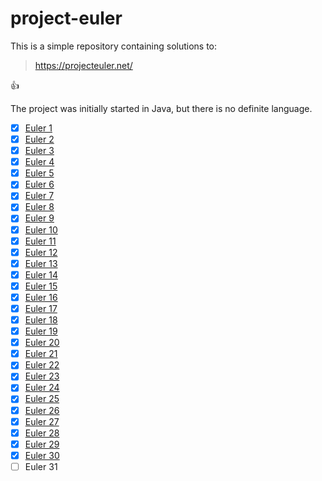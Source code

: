# project-euler
This is a simple repository containing solutions to:
> https://projecteuler.net/

:+1:

The project was initially started in Java, but there is no definite language.

- [x] [Euler 1](src/Euler01.java)
- [x] [Euler 2](src/Euler02.java)
- [x] [Euler 3](src/Euler03.java)
- [x] [Euler 4](src/Euler04.java)
- [x] [Euler 5](src/Euler05.java)
- [x] [Euler 6](src/Euler06.java)
- [x] [Euler 7](src/Euler07.java)
- [x] [Euler 8](src/Euler08.java)
- [x] [Euler 9](src/Euler09.java)
- [x] [Euler 10](src/Euler10.java)
- [x] [Euler 11](src/Euler11.java)
- [x] [Euler 12](src/Euler12.java)
- [x] [Euler 13](src/Euler13.java)
- [x] [Euler 14](src/Euler14.java)
- [x] [Euler 15](src/Euler15.java)
- [x] [Euler 16](src/Euler16.java)
- [x] [Euler 17](src/Euler17.java)
- [x] [Euler 18](src/Euler18.java)
- [x] [Euler 19](src/Euler19.java)
- [x] [Euler 20](src/Euler20.java)
- [x] [Euler 21](src/Euler21.java)
- [x] [Euler 22](src/Euler22.java)
- [x] [Euler 23](src/Euler23.java)
- [x] [Euler 24](src/Euler24.java)
- [x] [Euler 25](src/Euler25.java)
- [x] [Euler 26](src/Euler26.java)
- [x] [Euler 27](src/Euler27.java)
- [x] [Euler 28](src/Euler28.java)
- [x] [Euler 29](src/Euler29.java)
- [x] [Euler 30](src/Euler30.java)
- [ ] Euler 31
